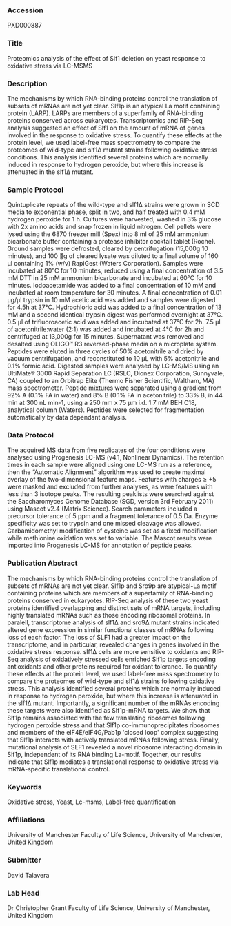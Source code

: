 ### Accession
PXD000887

### Title
Proteomics analysis of the effect of Slf1 deletion on yeast response to oxidative stress via LC-MSMS

### Description
The mechanisms by which RNA-binding proteins control the translation of subsets of mRNAs are not yet clear. Slf1p is an atypical La motif containing protein (LARP). LARPs are members of a superfamily of RNA-binding proteins conserved across eukaryotes. Transcriptomics and RIP-Seq analysis suggested an effect of Slf1 on the amount of mRNA of genes involved in the response to oxidative stress. To quantify these effects at the protein level, we used label-free mass spectrometry to compare the proteomes of wild-type and slf1Δ mutant strains following oxidative stress conditions. This analysis identified several proteins which are normally induced in response to hydrogen peroxide, but where this increase is attenuated in the slf1Δ mutant.

### Sample Protocol
Quintuplicate repeats of the wild-type and slf1Δ strains were grown in SCD media to exponential phase, split in two, and half treated with 0.4 mM hydrogen peroxide for 1 h. Cultures were harvested, washed in 3% glucose with 2x amino acids and snap frozen in liquid nitrogen. Cell pellets were lysed using the 6870 freezer mill (Spex) into 8 ml of 25 mM ammonium bicarbonate buffer containing a protease inhibitor cocktail tablet (Roche). Ground samples were defrosted, cleared by centrifugation (15,000g 10 minutes), and 100 g of cleared lysate was diluted to a final volume of 160 µl containing 1% (w/v) RapiGest (Waters Corporation). Samples were incubated at 80°C for 10 minutes, reduced using a final concentration of 3.5 mM DTT in 25 mM ammonium bicarbonate and incubated at 60°C for 10 minutes. Iodoacetamide was added to a final concentration of 10 mM and incubated at room temperature for 30 minutes. A final concentration of 0.01 µg/µl trypsin in 10 mM acetic acid was added and samples were digested for 4.5h at 37°C.  Hydrochloric acid was added to a final concentration of 13 mM and a second identical trypsin digest was performed overnight at 37°C. 0.5 µl of trifluoroacetic acid was added and incubated at 37°C for 2h.  7.5 µl of acetonitrile:water (2:1) was added and incubated at 4°C for 2h and centrifuged at 13,000g for 15 minutes.  Supernatant was removed and desalted using OLIGO™ R3 reversed-phase media on a microplate system. Peptides were eluted in three cycles of 50% acetonitrile and dried by vacuum centrifugation, and reconstituted to 10 µL with 5% acetonitrile and 0.1% formic acid. Digested samples were analysed by LC-MS/MS using an UltiMate® 3000 Rapid Separation LC (RSLC, Dionex Corporation, Sunnyvale, CA) coupled to an Orbitrap Elite (Thermo Fisher Scientific, Waltham, MA) mass spectrometer. Peptide mixtures were separated using a gradient from 92% A (0.1% FA in water) and 8% B (0.1% FA in acetonitrile) to 33% B, in 44 min at 300 nL min-1, using a 250 mm x 75 μm i.d. 1.7 mM BEH C18, analytical column (Waters).  Peptides were selected for fragmentation automatically by data dependant analysis.

### Data Protocol
The acquired MS data from five replicates of the four conditions were analysed using Progenesis LC-MS (v4.1, Nonlinear Dynamics). The retention times in each sample were aligned using one LC-MS run as a reference, then the “Automatic Alignment” algorithm was used to create maximal overlay of the two-dimensional feature maps. Features with charges ≥ +5 were masked and excluded from further analyses, as were features with less than 3 isotope peaks. The resulting peaklists were searched against the Saccharomyces Genome Database (SGD, version 3rd February 2011) using Mascot v2.4 (Matrix Science). Search parameters included a precursor tolerance of 5 ppm and a fragment tolerance of 0.5 Da. Enzyme specificity was set to trypsin and one missed cleavage was allowed. Carbamidomethyl modification of cysteine was set as a fixed modification while methionine oxidation was set to variable. The Mascot results were imported into Progenesis LC-MS for annotation of peptide peaks.

### Publication Abstract
The mechanisms by which RNA-binding proteins control the translation of subsets of mRNAs are not yet clear. Slf1p and Sro9p are atypical-La motif containing proteins which are members of a superfamily of RNA-binding proteins conserved in eukaryotes. RIP-Seq analysis of these two yeast proteins identified overlapping and distinct sets of mRNA targets, including highly translated mRNAs such as those encoding ribosomal proteins. In paralell, transcriptome analysis of slf1&#x394; and sro9&#x394; mutant strains indicated altered gene expression in similar functional classes of mRNAs following loss of each factor. The loss of SLF1 had a greater impact on the transcriptome, and in particular, revealed changes in genes involved in the oxidative stress response. slf1&#x394; cells are more sensitive to oxidants and RIP-Seq analysis of oxidatively stressed cells enriched Slf1p targets encoding antioxidants and other proteins required for oxidant tolerance. To quantify these effects at the protein level, we used label-free mass spectrometry to compare the proteomes of wild-type and slf1&#x394; strains following oxidative stress. This analysis identified several proteins which are normally induced in response to hydrogen peroxide, but where this increase is attenuated in the slf1&#x394; mutant. Importantly, a significant number of the mRNAs encoding these targets were also identified as Slf1p-mRNA targets. We show that Slf1p remains associated with the few translating ribosomes following hydrogen peroxide stress and that Slf1p co-immunoprecipitates ribosomes and members of the eIF4E/eIF4G/Pab1p 'closed loop' complex suggesting that Slf1p interacts with actively translated mRNAs following stress. Finally, mutational analysis of SLF1 revealed a novel ribosome interacting domain in Slf1p, independent of its RNA binding La-motif. Together, our results indicate that Slf1p mediates a translational response to oxidative stress via mRNA-specific translational control.

### Keywords
Oxidative stress, Yeast, Lc-msms, Label-free quantification

### Affiliations
University of Manchester
Faculty of Life Science, University of Manchester, United Kingdom

### Submitter
David Talavera

### Lab Head
Dr Christopher Grant
Faculty of Life Science, University of Manchester, United Kingdom


